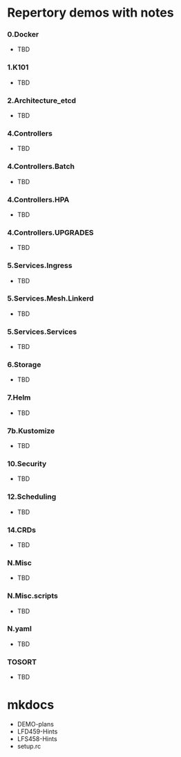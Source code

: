 
# Repertory demos with notes


### 0.Docker
- TBD

### 1.K101
- TBD

### 2.Architecture_etcd
- TBD

### 4.Controllers
- TBD

### 4.Controllers.Batch
- TBD

### 4.Controllers.HPA
- TBD

### 4.Controllers.UPGRADES
- TBD

### 5.Services.Ingress
- TBD

### 5.Services.Mesh.Linkerd
- TBD

### 5.Services.Services
- TBD

### 6.Storage
- TBD

### 7.Helm
- TBD

### 7b.Kustomize
- TBD

### 10.Security
- TBD

### 12.Scheduling
- TBD

### 14.CRDs
- TBD


### N.Misc
- TBD

### N.Misc.scripts
- TBD

### N.yaml
- TBD

### TOSORT
- TBD

# mkdocs
- DEMO-plans
- LFD459-Hints
- LFS458-Hints
- setup.rc

